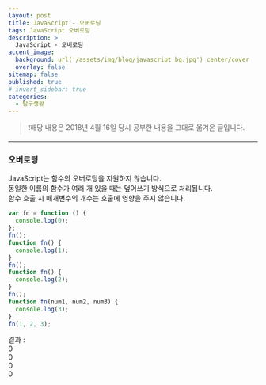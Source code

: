 ```yaml
---
layout: post
title: JavaScript - 오버로딩
tags: JavaScript 오버로딩
description: >
  JavaScript - 오버로딩
accent_image:
  background: url('/assets/img/blog/javascript_bg.jpg') center/cover
  overlay: false
sitemap: false
published: true
# invert_sidebar: true
categories:
  - 탐구생활
---
```


> ❗️해당 내용은 2018년 4월 16일 당시 공부한 내용을 그대로 옮겨온 글입니다.

---

### 오버로딩

JavaScript는 함수의 오버로딩을 지원하지 않습니다.<br>
동일한 이름의 함수가 여러 개 있을 때는 덮어쓰기 방식으로 처리됩니다.<br>
함수 호출 시 매개변수의 개수는 호출에 영향을 주지 않습니다.<br>

```javascript
var fn = function () {
  console.log(0);
};
fn();
function fn() {
  console.log(1);
}
fn();
function fn() {
  console.log(2);
}
fn();
function fn(num1, num2, num3) {
  console.log(3);
}
fn(1, 2, 3);
```

결과 :<br>
0<br>
0<br>
0<br>
0<br>
